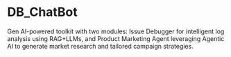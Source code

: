 # DB_ChatBot
Gen AI-powered toolkit with two modules: Issue Debugger for intelligent log analysis using RAG+LLMs, and Product Marketing Agent leveraging Agentic AI to generate market research and tailored campaign strategies.
